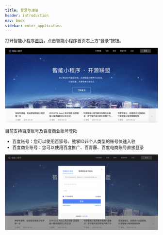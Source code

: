 ```yaml
---
title: 登录与注册
header: introduction
nav: book
sidebar: enter_application
---
```


   
   打开智能小程序[首页](https://smartprogram.baidu.com/mappconsole/main/login)，点击智能小程序首页右上方“登录”按钮。

 ![图片](../../img/introduction/enter/p1.png)

 

目前支持百度账号及百度商业账号登陆

* 百度账号：您可以使用百家号、熊掌ID非个人类型的账号快速入驻
* 百度商业账号：您可以使用百度推广、百青藤、百度电商账号直接登录

 ![图片](../../img/introduction/enter/p2.png)






